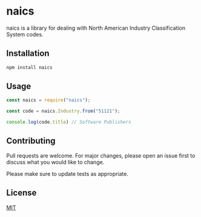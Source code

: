 # naics
naics is a library for dealing with North American Industry Classification System codes.

## Installation
```bash
npm install naics
```

## Usage
```javascript
const naics = require("naics");

const code = naics.Industry.from("51121");

console.log(code.title) // Software Publishers
```

## Contributing
Pull requests are welcome. For major changes, please open an issue first to discuss what you would like to change.

Please make sure to update tests as appropriate.

## License
[MIT](https://choosealicense.com/licenses/mit/)